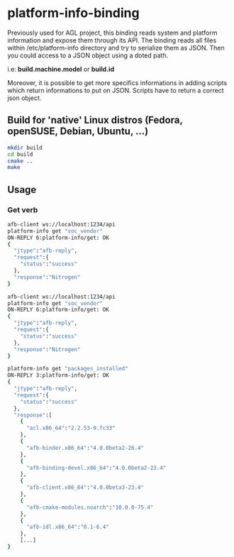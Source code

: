 # platform-info-binding


Previously used for AGL project, this binding reads system and platform information and expose them through
its API. The binding reads all files within /etc/platform-info directory and try
to serialize them as JSON. Then you could access to a JSON object using a
doted path.

i.e: **build.machine.model** or **build.id**

Moreover, it is possible to get more specifics informations in adding scripts which return informations to put on JSON. Scripts have to return a correct json object.

## Build for 'native' Linux distros (Fedora, openSUSE, Debian, Ubuntu, ...)

```bash
mkdir build
cd build
cmake ..
make
```

## Usage

### Get verb

```bash
afb-client ws://localhost:1234/api 
platform-info get "soc_vendor"
ON-REPLY 6:platform-info/get: OK
{
  "jtype":"afb-reply",
  "request":{
    "status":"success"
  },
  "response":"Nitrogen"
}
```

```bash
afb-client ws://localhost:1234/api 
platform-info get "soc_vendor"
ON-REPLY 6:platform-info/get: OK
{
  "jtype":"afb-reply",
  "request":{
    "status":"success"
  },
  "response":"Nitrogen"
}
```

```bash
platform-info get "packages_installed"
ON-REPLY 3:platform-info/get: OK
{
  "jtype":"afb-reply",
  "request":{
    "status":"success"
  },
  "response":[
    {
      "acl.x86_64":"2.2.53-9.fc33"
    },
    {
      "afb-binder.x86_64":"4.0.0beta2-26.4"
    },
    {
      "afb-binding-devel.x86_64":"4.0.0beta2-23.4"
    },
    {
      "afb-client.x86_64":"4.0.0beta3-23.4"
    },
    {
      "afb-cmake-modules.noarch":"10.0.0-75.4"
    },
    {
      "afb-idl.x86_64":"0.1-6.4"
    },
    [...]
}
```